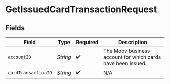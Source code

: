 # GetIssuedCardTransactionRequest


## Fields

| Field                                                       | Type                                                        | Required                                                    | Description                                                 |
| ----------------------------------------------------------- | ----------------------------------------------------------- | ----------------------------------------------------------- | ----------------------------------------------------------- |
| `accountID`                                                 | *String*                                                    | :heavy_check_mark:                                          | The Moov business account for which cards have been issued. |
| `cardTransactionID`                                         | *String*                                                    | :heavy_check_mark:                                          | N/A                                                         |